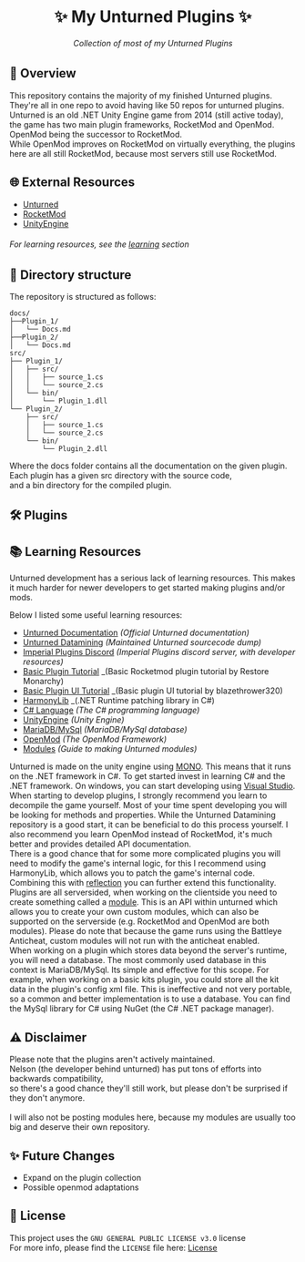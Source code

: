 <h1 align="center">✨ My Unturned Plugins ✨</h1>

<h6 align="center"><em>Collection of most of my Unturned Plugins</em></h6>

## 📝 Overview

This repository contains the majority of my finished Unturned plugins.
They're all in one repo to avoid having like 50 repos for unturned plugins.
<br>
Unturned is an old .NET Unity Engine game from 2014 (still active today),
the game has two main plugin frameworks, RocketMod and OpenMod.
OpenMod being the successor to RocketMod.
<br>
While OpenMod improves on RocketMod on virtually everything,
the plugins here are all still RocketMod, because most servers
still use RocketMod.

## 🌐 External Resources

- [Unturned](https://store.steampowered.com/app/304930/Unturned/)
- [RocketMod](https://github.com/RocketMod/Rocket)
- [UnityEngine](https://learn.unity.com/)

###### For learning resources, see the [learning](#-learning-resources) section

## 📂 Directory structure

The repository is structured as follows:

```
docs/
├──Plugin_1/
│   └── Docs.md
├──Plugin_2/
│   └── Docs.md
src/
├── Plugin_1/
│   ├── src/
│   │   ├── source_1.cs
│   │   └── source_2.cs
│   └── bin/
│       └── Plugin_1.dll
└── Plugin_2/
    ├── src/
    │   ├── source_1.cs
    │   └── source_2.cs
    └── bin/
        └── Plugin_2.dll
```

Where the docs folder contains all the documentation on the given plugin.
<br>
Each plugin has a given src directory with the source code,
<br>
and a bin directory for the compiled plugin.

## 🛠️ Plugins

## 📚 Learning Resources

Unturned development has a serious lack of learning resources.
This makes it much harder for newer developers to get started making plugins and/or mods.
<br>

Below I listed some useful learning resources:

- [Unturned Documentation](https://github.com/SmartlyDressedGames/Unturned-Docs) _(Official Unturned documentation)_
- [Unturned Datamining](https://github.com/Unturned-Datamining/Unturned-Datamining) _(Maintained Unturned sourcecode dump)_
- [Imperial Plugins Discord](https://discordapp.com/invite/nCd8QKz) _(Imperial Plugins discord server, with developer resources)_
- [Basic Plugin Tutorial](https://youtu.be/A1MhnhJBnd4?si=SXXibk4eVogFdDYs) _(Basic Rocketmod plugin tutorial by Restore Monarchy)
- [Basic Plugin UI Tutorial](https://youtu.be/J1mcQoxPkpU?si=-tmdBNOKEv9BHj_w) _(Basic plugin UI tutorial by blazethrower320)
- [HarmonyLib](https://github.com/pardeike/Harmony) _(.NET Runtime patching library in C#)
- [C# Language](https://learn.microsoft.com/en-us/dotnet/csharp/) _(The C# programming language)_
- [UnityEngine](https://learn.unity.com/) _(Unity Engine)_
- [MariaDB/MySql](https://mariadb.org/) _(MariaDB/MySql database)_
- [OpenMod](https://openmod.github.io/openmod-docs/) _(The OpenMod Framework)_
- [Modules](https://steamcommunity.com/sharedfiles/filedetails/?id=790629631) _(Guide to making Unturned modules)_

Unturned is made on the unity engine using [MONO](https://www.mono-project.com/). This means that it runs on the .NET framework in C#.
To get started invest in learning C# and the .NET framework. On windows, you can start developing using
[Visual Studio](https://visualstudio.microsoft.com/).
<br>
When starting to develop plugins, I strongly recommend you learn to decompile the game yourself.
Most of your time spent developing you will be looking for methods and properties.
While the Unturned Datamining repository is a good start, it can be beneficial to do this process yourself.
I also recommend you learn OpenMod instead of RocketMod, it's much better and provides detailed API documentation.
<br>
There is a good chance that for some more complicated plugins you will need to modify the game's internal logic,
for this I recommend using HarmonyLib, which allows you to patch the game's internal code.
<br>
Combining this with [reflection](https://learn.microsoft.com/en-us/dotnet/csharp/advanced-topics/reflection-and-attributes/)
you can further extend this functionality.
<br>
Plugins are all serversided, when working on the clientside you need to create something called a [module](https://steamcommunity.com/sharedfiles/filedetails/?id=790629631).
This is an API within unturned which allows you to create your own custom modules, which can also be supported
on the serverside (e.g. RocketMod and OpenMod are both modules). Please do note that because the game runs
using the Battleye Anticheat, custom modules will not run with the anticheat enabled.
<br>
When working on a plugin which stores data beyond the server's runtime, you will need a database.
The most commonly used database in this context is MariaDB/MySql. Its simple and effective for this scope.
For example, when working on a basic kits plugin, you could store all the kit data in the plugin's config xml file.
This is ineffective and not very portable, so a common and better implementation is to use a database.
You can find the MySql library for C# using NuGet (the C# .NET package manager).

## ⚠️ Disclaimer

Please note that the plugins aren't actively maintained.
<br>
Nelson (the developer behind unturned) has put tons of efforts into backwards compatibility,
<br>
so there's a good chance they'll still work, but please don't be surprised if they don't anymore.
<br><br>
I will also not be posting modules here, because my modules are usually too big and deserve their own repository.

## ✨ Future Changes

- Expand on the plugin collection
- Possible openmod adaptations

## 📃 License
This project uses the `GNU GENERAL PUBLIC LICENSE v3.0` license
<br>
For more info, please find the `LICENSE` file here: [License](LICENSE)
